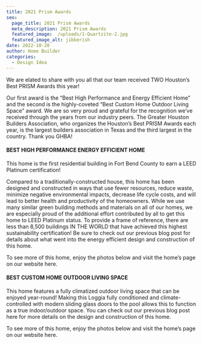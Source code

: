 ```yaml
---
title: 2021 Prism Awards
seo:
  page_title: 2021 Prism Awards
  meta_description: 2021 Prism Awards
  featured_image:  /uploads/1-Quartzite-2.jpg
  featured_image_alt: jibberish
date: 2022-10-28
author: Home Builder
categories:
  - Design Idea
---
```


We are elated to share with you all that our team received TWO Houston’s Best PRISM Awards this year!

Our first award is the “Best High Performance and Energy Efficient Home” and the second is the highly-coveted “Best Custom Home Outdoor Living Space” award. We are so very proud and grateful for the recognition we’ve received through the years from our industry peers. The Greater Houston Builders Association, who organizes the Houston’s Best PRISM Awards each year, is the largest builders association in Texas and the third largest in the country. Thank you GHBA!

#### BEST HIGH PERFORMANCE ENERGY EFFICIENT HOME

This home is the first residential building in Fort Bend County to earn a LEED Platinum certification!

Compared to a traditionally-constructed house, this home has been designed and constructed in ways that use fewer resources, reduce waste, minimize negative environmental impacts, decrease life cycle costs, and will lead to better health and productivity of the homeowners. While we use many similar green building methods and materials on all of our homes, we are especially proud of the additional effort contributed by all to get this home to LEED Platinum status. To provide a frame of reference, there are less than 8,500 buildings IN THE WORLD that have achieved this highest sustainability certification! Be sure to check out our previous blog post for details about what went into the energy efficient design and construction of this home.

To see more of this home, enjoy the photos below and visit the home’s page on our website here.

#### BEST CUSTOM HOME OUTDOOR LIVING SPACE

This home features a fully climatized outdoor living space that can be enjoyed year-round! Making this Loggia fully conditioned and climate-controlled with modern sliding glass doors to the pool allows this to function as a true indoor/outdoor space. You can check out our previous blog post here for more details on the design and construction of this home.

To see more of this home, enjoy the photos below and visit the home’s page on our website here.